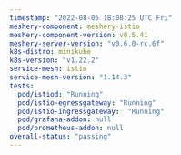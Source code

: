 ```yaml
---
timestamp: "2022-08-05 18:08:25 UTC Fri"
meshery-component: meshery-istio
meshery-component-version: v0.5.41
meshery-server-version: "v0.6.0-rc.6f"
k8s-distro: minikube
k8s-version: "v1.22.2"
service-mesh: istio
service-mesh-version: "1.14.3"
tests:
  pod/istiod: "Running"
  pod/istio-egressgateway: "Running"
  pod/istio-ingressgateway:  "Running"
  pod/grafana-addon: null
  pod/prometheus-addon: null
overall-status: "passing"
---
```

